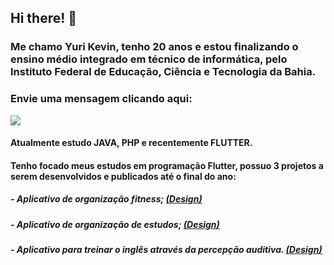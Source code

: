 ## Hi there! 👋

### Me chamo Yuri Kevin, tenho 20 anos e estou finalizando o ensino médio integrado em técnico de informática, pelo Instituto Federal de Educação, Ciência e Tecnologia da Bahia.

### Envie uma mensagem clicando aqui:
<div>
  <a href = "mailto:yurikevin1405@gmail.com"><img src="https://img.shields.io/badge/-Gmail-%23333?style=for-the-badge&logo=gmail&logoColor=white" target="_blank"></a>
</div>

#### Atualmente estudo JAVA, PHP e recentemente FLUTTER.

#### Tenho focado meus estudos em programação Flutter, possuo 3 projetos a serem desenvolvidos e publicados até o final do ano:

##### - Aplicativo de organização fitness; <a href = "https://www.figma.com/file/lCT7pZRjhxXq2VACgM72H3/Untitled?type=design&t=0A2hpoIeM8rf0MZB-1">(Design)</a>

##### - Aplicativo de organização de estudos; <a href = "https://www.figma.com/file/qC4iMZjLYC5iJ62ZOEGKE8/Untitled?type=design&node-id=0%3A1&t=0A2hpoIeM8rf0MZB-1">(Design)</a>

##### - Aplicativo para treinar o inglês através da percepção auditiva. <a href = "https://www.figma.com/file/7bd8NxLc6pNRESt5F7EH0P/KevListen?type=design&node-id=0%3A1&t=AjJKLGZNDeNUGsla-1">(Design)</a>

